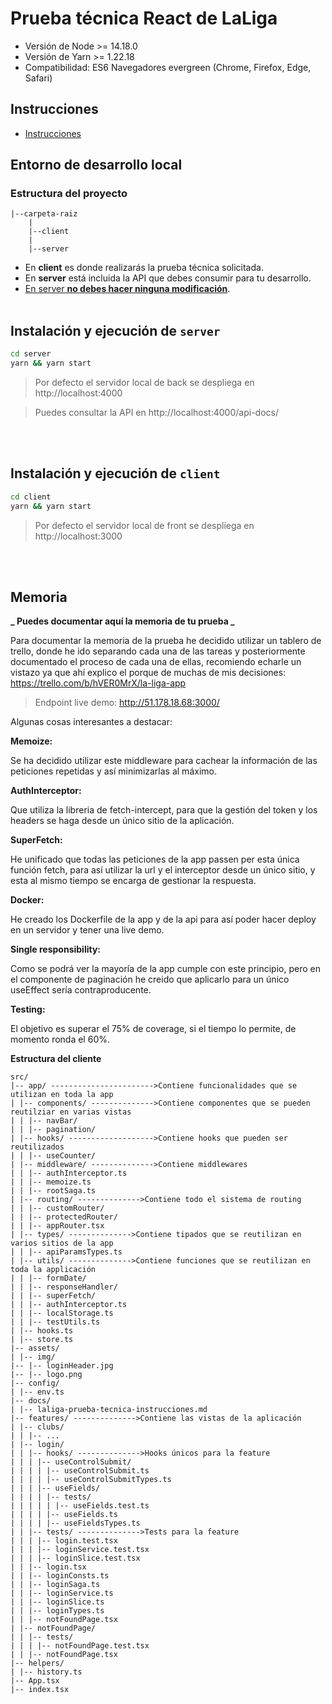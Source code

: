 # Prueba técnica React de LaLiga

- Versión de Node >= 14.18.0
- Versión de Yarn >= 1.22.18
- Compatibilidad: ES6 Navegadores evergreen (Chrome, Firefox, Edge, Safari)

## Instrucciones

- [Instrucciones](client/src/docs/laliga-prueba-tecnica-instrucciones.md)

## Entorno de desarrollo local

### Estructura del proyecto

```text
|--carpeta-raiz
    |
    |--client
    |
    |--server
```

- En **client** es donde realizarás la prueba técnica solicitada.
- En **server** está incluida la API que debes consumir para tu desarrollo.
- <u>En server **no debes hacer ninguna modificación**</u>.
  <br />
  <br />

## Instalación y ejecución de `server`

```bash
cd server
yarn && yarn start

```

> Por defecto el servidor local de back se despliega en http://localhost:4000

> Puedes consultar la API en http://localhost:4000/api-docs/

<br />
<br />

## Instalación y ejecución de `client`

```bash
cd client
yarn && yarn start
```

> Por defecto el servidor local de front se despliega en http://localhost:3000

  <br />
  <br />

## Memoria

**_ Puedes documentar aquí la memoria de tu prueba _**

Para documentar la memoria de la prueba he decidido utilizar un tablero de trello, donde he ido separando cada una de las tareas y posteriormente documentado el proceso de cada una de ellas, recomiendo echarle un vistazo ya que ahí explico el porque de muchas de mis decisiones: https://trello.com/b/hVER0MrX/la-liga-app

> Endpoint live demo: http://51.178.18.68:3000/

Algunas cosas interesantes a destacar:

**Memoize:**

Se ha decidido utilizar este middleware para cachear la información de las peticiones repetidas y así minimizarlas al máximo.

**AuthInterceptor:**

Que utiliza la libreria de fetch-intercept, para que la gestión del token y los headers se haga desde un único sitio de la aplicación.

**SuperFetch:**

He unificado que todas las peticiones de la app passen per esta única función fetch, para así utilizar la url y el interceptor desde un único sitio, y esta al mismo tiempo se encarga de gestionar la respuesta.

**Docker:**

He creado los Dockerfile de la app y de la api para así poder hacer deploy en un servidor y tener una live demo.

**Single responsibility:**

Como se podrá ver la mayoría de la app cumple con este principio, pero en el componente de paginación he creido que aplicarlo para un único useEffect sería contraproducente.

**Testing:**

El objetivo es superar el 75% de coverage, si el tiempo lo permite, de momento ronda el 60%.

**Estructura del cliente**

```text
src/
|-- app/ ----------------------->Contiene funcionalidades que se utilizan en toda la app
| |-- components/ -------------->Contiene componentes que se pueden reutilziar en varias vistas
| | |-- navBar/
| | |-- pagination/
| |-- hooks/ ------------------->Contiene hooks que pueden ser reutilizados
| | |-- useCounter/
| |-- middleware/ -------------->Contiene middlewares
| | |-- authInterceptor.ts
| | |-- memoize.ts
| | |-- rootSaga.ts
| |-- routing/ -------------->Contiene todo el sistema de routing
| | |-- customRouter/
| | |-- protectedRouter/
| | |-- appRouter.tsx
| |-- types/ -------------->Contiene tipados que se reutilizan en varios sitios de la app
| | |-- apiParamsTypes.ts
| |-- utils/ -------------->Contiene funciones que se reutilizan en toda la applicación
| | |-- formDate/
| | |-- responseHandler/
| | |-- superFetch/
| | |-- authInterceptor.ts
| | |-- localStorage.ts
| | |-- testUtils.ts
| |-- hooks.ts
| |-- store.ts
|-- assets/
| |-- img/
|-- |-- loginHeader.jpg
|-- |-- logo.png
|-- config/
| |-- env.ts
|-- docs/
| |-- laliga-prueba-tecnica-instrucciones.md
|-- features/ -------------->Contiene las vistas de la aplicación
| |-- clubs/
| | |-- ...
| |-- login/
| | |-- hooks/ -------------->Hooks únicos para la feature
| | | |-- useControlSubmit/
| | | | |-- useControlSubmit.ts
| | | | |-- useControlSubmitTypes.ts
| | | |-- useFields/
| | | | |-- tests/
| | | | | |-- useFields.test.ts
| | | | |-- useFields.ts
| | | | |-- useFieldsTypes.ts
| | |-- tests/ -------------->Tests para la feature
| | | |-- login.test.tsx
| | | |-- loginService.test.tsx
| | | |-- loginSlice.test.tsx
| | |-- login.tsx
| | |-- loginConsts.ts
| | |-- loginSaga.ts
| | |-- loginService.ts
| | |-- loginSlice.ts
| | |-- loginTypes.ts
| | |-- notFoundPage.tsx
| |-- notFoundPage/
| | |-- tests/
| | | |-- notFoundPage.test.tsx
| | |-- notFoundPage.tsx
|-- helpers/
| |-- history.ts
|-- App.tsx
|-- index.tsx
```
